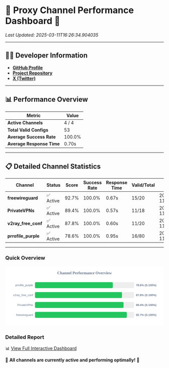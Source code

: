 # 🌟 Proxy Channel Performance Dashboard 🌟

_Last Updated: 2025-03-11T16:26:34.904035_

---

## 👩‍💻 Developer Information

- **[GitHub Profile](https://github.com/4n0nymou3)**  
- **[Project Repository](https://github.com/4n0nymou3/multi-proxy-config-fetcher)**  
- **[X (Twitter)](https://x.com/4n0nymou3)**  

---

## 📊 Performance Overview

| Metric                | Value       |
|-----------------------|-------------|
| **Active Channels**   | 4 / 4       |
| **Total Valid Configs** | 53          |
| **Average Success Rate** | 100.0%      |
| **Average Response Time** | 0.70s       |

---

## 📋 Detailed Channel Statistics

| Channel          | Status     | Score  | Success Rate | Response Time | Valid/Total | Last Success               |
|------------------|------------|--------|--------------|---------------|-------------|----------------------------|
| **freewireguard**  | ✅ Active  | 92.7%  | 100.0% | 0.67s         | 15/20       | 2025-03-11T16:26:34.902200 |
| **PrivateVPNs**  | ✅ Active  | 89.4%  | 100.0% | 0.57s         | 11/18       | 2025-03-11T16:26:34.205896 |
| **v2ray_free_conf**  | ✅ Active  | 87.8%  | 100.0% | 0.60s         | 11/20       | 2025-03-11T16:26:33.599541 |
| **prrofile_purple**  | ✅ Active  | 78.6%  | 100.0% | 0.95s         | 16/80       | 2025-03-11T16:26:32.941945 |

---

### Quick Overview
<div align="center">
  <a href="https://raw.githubusercontent.com/nullluser/NullRepo/refs/heads/main/assets/channel_stats_chart.svg">
    <img src="https://raw.githubusercontent.com/nullluser/NullRepo/refs/heads/main/assets/channel_stats_chart.svg" alt="Source Performance Statistics" width="800">
  </a>
</div>

### Detailed Report
📊 [View Full Interactive Dashboard](https://htmlpreview.github.io/?https://github.com/nullluser/NullRepo/blob/main/assets/performance_report.html)

🎉 **All channels are currently active and performing optimally!** 🎉
